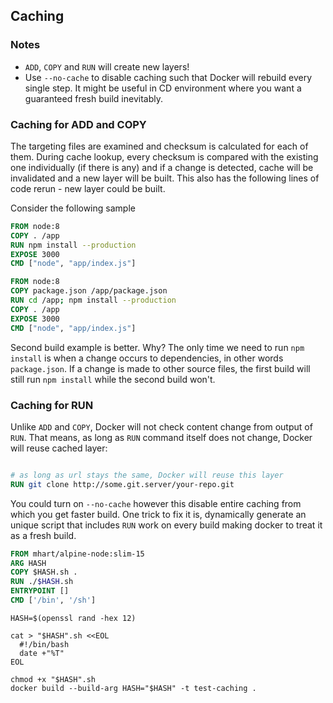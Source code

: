## Caching

### Notes

- `ADD`, `COPY` and `RUN` will create new layers!
- Use `--no-cache` to disable caching such that Docker will rebuild every single step. It might be useful in CD environment where you want a guaranteed fresh build inevitably.

### Caching for ADD and COPY
The targeting files are examined and checksum is calculated for each of them. During cache lookup, every checksum is compared with the existing one individually (if there is any) and if a change is detected, cache will be invalidated and a new layer will be built. This also has the following lines of code rerun - new layer could be built.

Consider the following sample

```Dockerfile
FROM node:8
COPY . /app
RUN npm install --production
EXPOSE 3000
CMD ["node", "app/index.js"]

FROM node:8
COPY package.json /app/package.json
RUN cd /app; npm install --production
COPY . /app
EXPOSE 3000
CMD ["node", "app/index.js"]
```

Second build example is better. Why? The only time we need to run `npm install` is when a change occurs to dependencies, in other words `package.json`. If a change is made to other source files, the first build will still run `npm install` while the second build won't.

### Caching for RUN

Unlike `ADD` and `COPY`, Docker will not check content change from output of `RUN`. That means, as long as `RUN` command itself does not change, Docker will reuse cached layer:

```Dockerfile

# as long as url stays the same, Docker will reuse this layer
RUN git clone http://some.git.server/your-repo.git
```
You could turn on `--no-cache` however this disable entire caching from which you get faster build. One trick to fix it is, dynamically generate an unique script that includes `RUN` work on every build making docker to treat it as a fresh build.

```Dockerfile
FROM mhart/alpine-node:slim-15
ARG HASH
COPY $HASH.sh .
RUN ./$HASH.sh
ENTRYPOINT []
CMD ['/bin', '/sh']
```

```shell
HASH=$(openssl rand -hex 12)

cat > "$HASH".sh <<EOL
  #!/bin/bash
  date +"%T"
EOL

chmod +x "$HASH".sh
docker build --build-arg HASH="$HASH" -t test-caching .
```
